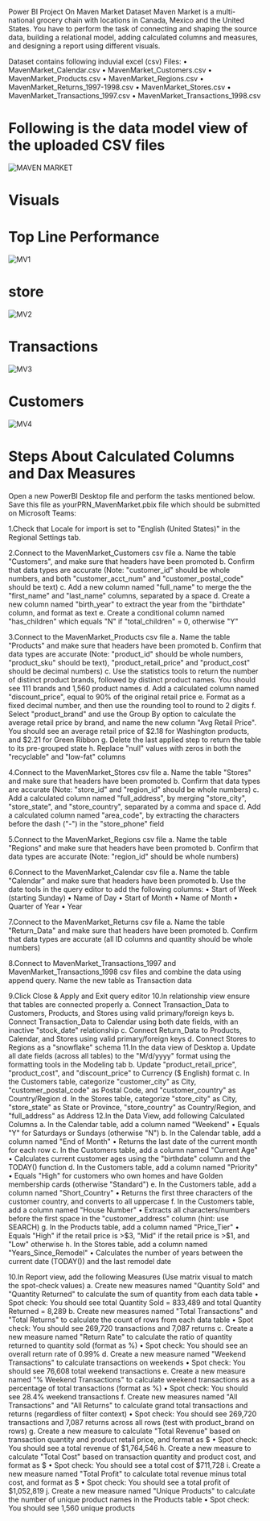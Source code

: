 Power BI Project On Maven Market Dataset Maven Market is a multi-national grocery chain with locations in Canada, Mexico and the United States. You have to perform the task of connecting and shaping the source data, building a relational model, adding calculated columns and measures, and designing a report using different visuals.

Dataset contains following induvial excel (csv) Files: • MavenMarket_Calendar.csv • MavenMarket_Customers.csv • MavenMarket_Products.csv • MavenMarket_Regions.csv • MavenMarket_Returns_1997-1998.csv • MavenMarket_Stores.csv • MavenMarket_Transactions_1997.csv • MavenMarket_Transactions_1998.csv

# Following is the data model view of the uploaded CSV files
![MAVEN MARKET](https://github.com/shimonhanwate/Maven-Market/assets/165551277/7c15a5f2-912a-4542-a195-1b13b783d300)


# Visuals
# Top Line Performance

![MV1](https://github.com/shimonhanwate/Maven-Market/assets/165551277/d6c3259e-ec89-412a-aa31-dc1924965b5a)


# store
![MV2](https://github.com/shimonhanwate/Maven-Market/assets/165551277/b3c2dd87-bad2-4eda-84d5-83a6c063fa88)


# Transactions
![MV3](https://github.com/shimonhanwate/Maven-Market/assets/165551277/57447bd3-bbc8-42e8-9338-f9129e1f77b8)


# Customers
![MV4](https://github.com/shimonhanwate/Maven-Market/assets/165551277/79079eb3-b2e6-4e6d-88bd-415ebc490664)

# Steps About Calculated Columns and Dax Measures
Open a new PowerBI Desktop file and perform the tasks mentioned below. Save this file as yourPRN_MavenMarket.pbix file which should be submitted on Microsoft Teams:

1.Check that Locale for import is set to "English (United States)" in the Regional Settings tab.

2.Connect to the MavenMarket_Customers csv file a. Name the table "Customers", and make sure that headers have been promoted b. Confirm that data types are accurate (Note: "customer_id" should be whole numbers, and both "customer_acct_num" and "customer_postal_code" should be text) c. Add a new column named "full_name" to merge the the "first_name" and "last_name" columns, separated by a space d. Create a new column named "birth_year" to extract the year from the "birthdate" column, and format as text e. Create a conditional column named "has_children" which equals "N" if "total_children" = 0, otherwise "Y"

3.Connect to the MavenMarket_Products csv file a. Name the table "Products" and make sure that headers have been promoted b. Confirm that data types are accurate (Note: "product_id" should be whole numbers, "product_sku" should be text), "product_retail_price" and "product_cost" should be decimal numbers) c. Use the statistics tools to return the number of distinct product brands, followed by distinct product names. You should see 111 brands and 1,560 product names d. Add a calculated column named "discount_price", equal to 90% of the original retail price e. Format as a fixed decimal number, and then use the rounding tool to round to 2 digits f. Select "product_brand" and use the Group By option to calculate the average retail price by brand, and name the new column "Avg Retail Price". You should see an average retail price of $2.18 for Washington products, and $2.21 for Green Ribbon g. Delete the last applied step to return the table to its pre-grouped state h. Replace "null" values with zeros in both the "recyclable" and "low-fat" columns

4.Connect to the MavenMarket_Stores csv file a. Name the table "Stores" and make sure that headers have been promoted b. Confirm that data types are accurate (Note: "store_id" and "region_id" should be whole numbers) c. Add a calculated column named "full_address", by merging "store_city", "store_state", and "store_country", separated by a comma and space d. Add a calculated column named "area_code", by extracting the characters before the dash ("-") in the "store_phone" field

5.Connect to the MavenMarket_Regions csv file a. Name the table "Regions" and make sure that headers have been promoted b. Confirm that data types are accurate (Note: "region_id" should be whole numbers)

6.Connect to the MavenMarket_Calendar csv file a. Name the table "Calendar" and make sure that headers have been promoted b. Use the date tools in the query editor to add the following columns: • Start of Week (starting Sunday) • Name of Day • Start of Month • Name of Month • Quarter of Year • Year

7.Connect to the MavenMarket_Returns csv file a. Name the table "Return_Data" and make sure that headers have been promoted b. Confirm that data types are accurate (all ID columns and quantity should be whole numbers)

8.Connect to MavenMarket_Transactions_1997 and MavenMarket_Transactions_1998 csv files and combine the data using append query. Name the new table as Transaction data

9.Click Close & Apply and Exit query editor 10.In relationship view ensure that tables are connected properly a. Connect Transaction_Data to Customers, Products, and Stores using valid primary/foreign keys b. Connect Transaction_Data to Calendar using both date fields, with an inactive "stock_date" relationship c. Connect Return_Data to Products, Calendar, and Stores using valid primary/foreign keys d. Connect Stores to Regions as a "snowflake" schema 11.In the data view of Desktop a. Update all date fields (across all tables) to the "M/d/yyyy" format using the formatting tools in the Modeling tab b. Update "product_retail_price", "product_cost", and "discount_price" to Currency ($ English) format c. In the Customers table, categorize "customer_city" as City, "customer_postal_code" as Postal Code, and "customer_country" as Country/Region d. In the Stores table, categorize "store_city" as City, "store_state" as State or Province, "store_country" as Country/Region, and "full_address" as Address 12.In the Data View, add following Calculated Columns a. In the Calendar table, add a column named "Weekend" • Equals "Y" for Saturdays or Sundays (otherwise "N") b. In the Calendar table, add a column named "End of Month" • Returns the last date of the current month for each row c. In the Customers table, add a column named "Current Age" • Calculates current customer ages using the "birthdate" column and the TODAY() function d. In the Customers table, add a column named "Priority" • Equals "High" for customers who own homes and have Golden membership cards (otherwise "Standard") e. In the Customers table, add a column named "Short_Country" • Returns the first three characters of the customer country, and converts to all uppercase f. In the Customers table, add a column named "House Number" • Extracts all characters/numbers before the first space in the "customer_address" column (hint: use SEARCH) g. In the Products table, add a column named "Price_Tier" • Equals "High" if the retail price is >$3, "Mid" if the retail price is >$1, and "Low" otherwise h. In the Stores table, add a column named "Years_Since_Remodel" • Calculates the number of years between the current date (TODAY()) and the last remodel date

10.In Report view, add the following Measures (Use matrix visual to match the spot-check values) a. Create new measures named "Quantity Sold" and "Quantity Returned" to calculate the sum of quantity from each data table • Spot check: You should see total Quantity Sold = 833,489 and total Quantity Returned = 8,289 b. Create new measures named "Total Transactions" and "Total Returns" to calculate the count of rows from each data table • Spot check: You should see 269,720 transactions and 7,087 returns c. Create a new measure named "Return Rate" to calculate the ratio of quantity returned to quantity sold (format as %) • Spot check: You should see an overall return rate of 0.99% d. Create a new measure named "Weekend Transactions" to calculate transactions on weekends • Spot check: You should see 76,608 total weekend transactions e. Create a new measure named "% Weekend Transactions" to calculate weekend transactions as a percentage of total transactions (format as %) • Spot check: You should see 28.4% weekend transactions f. Create new measures named "All Transactions" and "All Returns" to calculate grand total transactions and returns (regardless of filter context) • Spot check: You should see 269,720 transactions and 7,087 returns across all rows (test with product_brand on rows) g. Create a new measure to calculate "Total Revenue" based on transaction quantity and product retail price, and format as $ • Spot check: You should see a total revenue of $1,764,546 h. Create a new measure to calculate "Total Cost" based on transaction quantity and product cost, and format as $ • Spot check: You should see a total cost of $711,728 i. Create a new measure named "Total Profit" to calculate total revenue minus total cost, and format as $ • Spot check: You should see a total profit of $1,052,819 j. Create a new measure named "Unique Products" to calculate the number of unique product names in the Products table • Spot check: You should see 1,560 unique products
